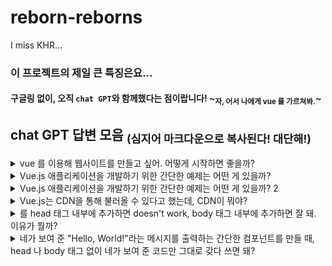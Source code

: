 # reborn-reborns
I miss KHR...

### 이 프로젝트의 제일 큰 특징은요...
#### 구글링 없이, 오직 `chat GPT`와 함께했다는 점이랍니다! ~<sub>자, 어서 나에게 vue 를 가르쳐봐.</sub>~

## chat GPT 답변 모음 <sub>(심지어 마크다운으로 복사된다! 대단해!)</sub>
<details>
<summary>vue 를 이용해 웹사이트를 만들고 싶어. 어떻게 시작하면 좋을까?</summary>
<div markdown="1">

<br>

Vue.js는 현재 가장 인기 있는 프론트엔드 프레임워크 중 하나입니다. Vue.js를 이용해 웹사이트를 만들기 위해서는 몇 가지 단계를 따라야 합니다.

1. Vue CLI 설치하기
Vue CLI는 Vue.js 애플리케이션을 만들고 관리하기 위한 공식 도구입니다. Vue CLI를 사용하면 프로젝트를 쉽게 설정하고 관리할 수 있습니다. Vue CLI를 설치하기 위해서는 Node.js가 필요합니다. Node.js를 먼저 설치한 후에 다음 명령어를 입력하여 Vue CLI를 설치하세요:

```bash
npm install -g @vue/cli
```

2. 새 Vue.js 프로젝트 생성하기
Vue CLI를 사용하여 새 Vue.js 프로젝트를 생성할 수 있습니다. 다음 명령어를 입력하여 새 프로젝트를 생성하세요:

```bash
vue create my-project
```

위 명령어를 실행하면 몇 가지 옵션을 선택하게 됩니다. 기본 설정을 그대로 사용하려면 Enter를 누르세요.

3. Vue.js 애플리케이션 개발하기
Vue.js 애플리케이션을 개발하기 위해서는 Vue.js 문법을 이해하고 HTML, CSS, JavaScript를 사용해야 합니다. Vue.js는 컴포넌트 기반 아키텍처를 사용하므로, 컴포넌트를 만들고 다른 컴포넌트와 조합하여 애플리케이션을 만듭니다.

4. Vue.js 애플리케이션 빌드하기
Vue.js 애플리케이션을 빌드하여 정적 파일로 만들 수 있습니다. 다음 명령어를 입력하여 애플리케이션을 빌드하세요:

```bash
npm run build
```

위 명령어를 실행하면 `dist` 폴더에 정적 파일이 생성됩니다.

이제 위 단계를 따라 Vue.js를 이용해 웹사이트를 만들어 보세요. Vue.js에 대한 자세한 정보는 Vue.js 공식문서를 참조하세요.
</div>
</details>

<details>
<summary>Vue.js 애플리케이션을 개발하기 위한 간단한 예제는 어떤 게 있을까?</summary>
<div markdown="1">

<br>

Vue.js로 간단한 애플리케이션을 개발하는 예제를 제공합니다. 이 예제는 Vue.js의 기본적인 문법과 기능을 소개하기에 좋습니다.

먼저, HTML 파일에서 Vue.js 라이브러리를 가져와야 합니다. 다음과 같이 코드를 추가하면 됩니다:

```html
<script src="https://cdn.jsdelivr.net/npm/vue/dist/vue.js"></script>
```

이제 Vue.js를 사용하여 간단한 리스트를 출력하는 애플리케이션을 만들어 보겠습니다. 아래 코드를 HTML 파일에 추가합니다:

```html
<div id="app">
  <ul>
    <li v-for="item in items">{{ item }}</li>
  </ul>
</div>
```

위 코드에서는 `v-for` 디렉티브를 사용하여 `items` 배열의 각 요소를 반복하며 리스트를 생성합니다. Vue.js에서 디렉티브는 HTML 태그의 속성처럼 사용되며, `v-for` 디렉티브는 배열을 반복하면서 리스트를 생성하는 데 사용됩니다.

이제 JavaScript 코드를 추가하여 `items` 배열을 정의하고 Vue 인스턴스를 생성합니다:

```html
<script>
  var app = new Vue({
    el: '#app',
    data: {
      items: ['apple', 'banana', 'orange']
    }
  })
</script>
```

위 코드에서는 Vue 인스턴스를 생성할 때 `el` 속성에 `#app`을, `data` 속성에 `items` 배열을 정의합니다. Vue.js에서 `el` 속성은 Vue 인스턴스가 적용될 요소를 지정하며, `data` 속성은 Vue 인스턴스의 데이터를 정의합니다.

이제 HTML 파일을 브라우저에서 열면 `apple`, `banana`, `orange`로 이루어진 리스트가 표시됩니다. 이 예제는 Vue.js를 사용하여 간단한 애플리케이션을 만드는 방법을 보여줍니다.
</div>
</details>

<details>
<summary>Vue.js 애플리케이션을 개발하기 위한 간단한 예제는 어떤 게 있을까? 2</summary>
<div markdown="1">

<br>
  
Vue.js 애플리케이션을 개발하는 방법에 대한 간단한 예제를 제공해 드리겠습니다. 

예제를 만들기 위해서는 먼저 Vue.js가 설치되어 있어야 합니다. Vue.js는 CDN을 통해 불러올 수 있으며, 또는 Vue CLI를 사용하여 개발환경을 구성할 수도 있습니다. 이 예제에서는 CDN을 통해 Vue.js를 불러오겠습니다.

```html
<!DOCTYPE html>
<html>
  <head>
    <title>Vue.js Example</title>
    <script src="https://cdn.jsdelivr.net/npm/vue"></script>
  </head>
  <body>
    <div id="app">
      <h1>{{ message }}</h1>
      <button v-on:click="reverseMessage">Reverse Message</button>
    </div>

    <script>
      var app = new Vue({
        el: '#app',
        data: {
          message: 'Hello, Vue!'
        },
        methods: {
          reverseMessage: function() {
            this.message = this.message.split('').reverse().join('')
          }
        }
      })
    </script>
  </body>
</html>
```

위 코드에서는 Vue 인스턴스를 생성하고, `el` 속성으로 HTML 요소를 지정합니다. Vue 인스턴스의 `data` 속성에는 `message` 변수를 추가하고, HTML에서 이 변수를 출력합니다. 이후 `methods` 속성을 이용하여 `reverseMessage` 함수를 정의하고, 이 함수를 버튼 클릭 이벤트에 연결합니다. 이 함수는 `message` 변수를 뒤집어 출력합니다.

이제 이 예제를 브라우저에서 열어보면 "Hello, Vue!"라는 문구가 출력되고, 버튼을 클릭하면 문자열이 뒤집혀 출력되는 것을 확인할 수 있습니다. 이처럼 Vue.js는 선언형 렌더링과 컴포넌트 기반 아키텍처를 이용하여 UI를 개발하는 것을 간단하게 만들어 줍니다.
</div>
</details>

<details>
<summary>Vue.js는 CDN을 통해 불러올 수 있다고 했는데, CDN이 뭐야?</summary>
<div markdown="1">

<br>
  
CDN은 Content Delivery Network의 약어로, 콘텐츠 전송 네트워크를 의미합니다. CDN은 인터넷 사용자가 콘텐츠에 빠르게 접근할 수 있도록 도와주는 기술입니다. 

CDN은 여러 개의 서버를 묶어 하나의 네트워크를 구성하고, 사용자가 콘텐츠에 접근할 때 가까운 서버에서 콘텐츠를 제공함으로써 더 빠른 접속 속도를 제공합니다. CDN은 인터넷의 대규모 트래픽과 콘텐츠 전송을 효율적으로 관리하며, 콘텐츠의 안정적인 전송과 로딩 속도를 향상시킵니다. 

Vue.js를 CDN을 통해 불러올 경우, Vue.js 파일을 서버에서 다운로드 받지 않고, CDN에서 불러오기 때문에 더 빠른 로딩 속도를 제공할 수 있습니다. Vue.js는 CDN을 통해 불러올 수 있는데, 다음과 같은 코드를 HTML 파일의 head 태그 내부에 추가하여 사용할 수 있습니다.

```html
<script src="https://cdn.jsdelivr.net/npm/vue"></script>
```

이렇게 CDN을 이용하면, Vue.js를 로컬에 설치하지 않아도 바로 개발에 사용할 수 있습니다. 하지만 CDN을 이용하는 경우에는, 인터넷 연결이 필요하며, Vue.js 버전 관리 및 의존성 처리가 다소 복잡해질 수 있습니다.
</div>
</details>

<details>
<summary><script src="https://cdn.jsdelivr.net/npm/vue"></script> 를 head 태그 내부에 추가하면 doesn't work, body 태그 내부에 추가하면 잘 돼. 이유가 뭘까? </summary>
<div markdown="1">

`<script>` 태그를 `<head>` 태그 내부에 추가하면, 브라우저가 Vue.js 라이브러리 파일을 로드하기 전에 Vue.js를 사용하는 코드가 실행될 가능성이 있습니다. 이는 Vue.js 라이브러리 파일이 아직 로드되지 않은 상태에서 Vue.js를 사용하려는 시도를 하게 되어, "Vue is not defined"와 같은 오류가 발생할 수 있습니다.

반면에 `<script>` 태그를 `<body>` 태그 내부에 추가하면, Vue.js 라이브러리 파일이 페이지의 모든 HTML 요소들이 로드된 이후에 로드되기 때문에 Vue.js를 사용하는 코드가 실행될 때 Vue.js 라이브러리 파일이 이미 로드된 상태에서 실행됩니다.

따라서 `<head>` 태그 내부에 Vue.js 라이브러리 파일을 추가할 때는, `defer`나 `async` 속성을 사용하여 Vue.js 라이브러리 파일이 로드되는 동안 Vue.js를 사용하는 코드의 실행을 지연시키거나, `<script>` 태그를 추가하는 순서를 Vue.js 라이브러리 파일이 먼저 로드되도록 변경해주어야 합니다. 하지만 이는 번거로울 뿐만 아니라 브라우저마다 지원하는 방식이 다를 수 있으므로, 보통은 `<body>` 태그 내부에 Vue.js 라이브러리 파일을 추가하여 사용합니다.
</div>
</details>

<details>
<summary>네가 보여 준 "Hello, World!"라는 메시지를 출력하는 간단한 컴포넌트를 만들 때, head 나 body 태그 없이 네가 보여 준 코드만 그대로 갖다 쓰면 돼?</summary>
<div markdown="1">

<br>

아니요, Vue.js 컴포넌트를 사용하기 위해서는 Vue.js 라이브러리를 먼저 로드해야 합니다. 일반적으로 Vue.js를 사용하기 위해서는 `<head>` 태그 안에서 Vue.js 라이브러리를 로드하도록 하는 것이 일반적입니다.

또한, Vue.js 컴포넌트를 정의하고 등록하는 코드는 `<body>` 태그 안에서 작성되어야 합니다. 그렇지 않으면 Vue.js가 컴포넌트를 인식하지 못하고 정상적으로 동작하지 않을 수 있습니다.

따라서, Vue.js 애플리케이션을 개발할 때에는 다음과 같이 HTML 파일의 구조를 작성하는 것이 일반적입니다.

```html
<!DOCTYPE html>
<html>
<head>
  <title>My Vue.js App</title>
  <script src="https://cdn.jsdelivr.net/npm/vue"></script>
</head>
<body>
  <div id="app">
    <!-- Vue.js 컴포넌트를 출력하는 영역 -->
  </div>

  <script>
    // Vue.js 컴포넌트를 정의하고 등록하는 코드
  </script>
</body>
</html>
```

위 코드에서는 `<head>` 태그 안에서 Vue.js 라이브러리를 로드하고, `<body>` 태그 안에서 Vue.js 컴포넌트를 출력하는 영역과 컴포넌트를 정의하고 등록하는 코드를 작성합니다.
</div>
</details>
